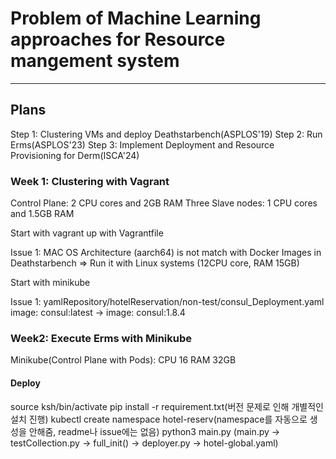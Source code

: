# Problem of Machine Learning approaches for Resource mangement system
------------

## Plans
Step 1: Clustering VMs and deploy Deathstarbench(ASPLOS'19)
Step 2: Run Erms(ASPLOS'23)
Step 3: Implement Deployment and Resource Provisioning for Derm(ISCA'24)

### Week 1: Clustering with Vagrant
Control Plane: 2 CPU cores and 2GB RAM
Three Slave nodes: 1 CPU cores and 1.5GB RAM

Start with vagrant up with Vagrantfile

Issue 1: MAC OS Architecture (aarch64) is not match with Docker Images in Deathstarbench 
=> Run it with Linux systems (12CPU core, RAM 15GB)

Start with minikube

Issue 1: 
yamlRepository/hotelReservation/non-test/consul_Deployment.yaml 
image: consul:latest -> image: consul:1.8.4

### Week2: Execute Erms with Minikube
Minikube(Control Plane with Pods): CPU 16 RAM 32GB

#### Deploy
source ksh/bin/activate
pip install -r requirement.txt(버전 문제로 인해 개별적인 설치 진행)
kubectl create namespace hotel-reserv(namespace를 자동으로 생성을 안해줌, readme나 issue에는 없음)
python3 main.py
(main.py -> testCollection.py -> full_init() -> deployer.py -> hotel-global.yaml)

